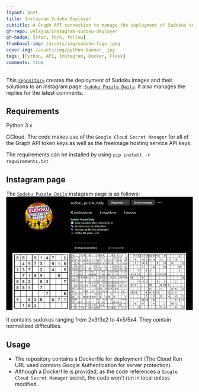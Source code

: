 ```yaml
---
layout: post
title: Instagram Sudoku Deployer
subtitle: A Graph API connection to manage the deployment of Sudokus to the Sudoku Puzzle Daily instagram page. 
gh-repo: velajua/instagram-sudoku-deployer
gh-badge: [star, fork, follow]
thumbnail-img: /assets/img/sudoku-logo.jpeg
cover-img: /assets/img/python-banner_.jpg
tags: [Python, API, Instagram, Docker, Flask]
comments: true
---
```


This [`repository`](https://github.com/velajua/instagram-sudoku-deployer) creates the deployment of Sudoku images and their solutions to an instagram page: [`Sudoku Puzzle Daily`](https://www.instagram.com/sudoku_puzzle_daily/). It also manages the replies for the latest comments.

## Requirements

Python 3.x

GCloud. The code makes use of the `Google Cloud Secret Manager` for all of the Graph API token keys as well as the freeimage hosting service API keys.

The requirements can be installed by using `pip install -r requirements.txt`

## Instagram page
The [`Sudoku Puzzle Daily`](https://www.instagram.com/sudoku_puzzle_daily/) instagram page is as follows:
![sudoku instagram page](/assets/img/sudoku-page.png)

It contains sudokus ranging from 2x3/3x2 to 4x5/5x4. They contain normalized difficulties. 

## Usage
- The repository contains a Dockerfile for deployment (The Cloud Run URL used contains Google Authentication for server protection).
- Although a Dockerfile is provided, as the code references a `Google Cloud Secret Manager` secret, the code won't run in local unless modified.
